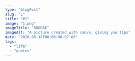 ```yaml
---
type: "blogPost"
slug: "1"
title: "#1"
image: "1.png"
imageTitle: "BOOBAE"
imageAlt: "A picture created with canva, giving you tips"
date: "2020-08-18T00:00:00-07:00"
tags:
  - "life"
  - "quotes"
---
```

